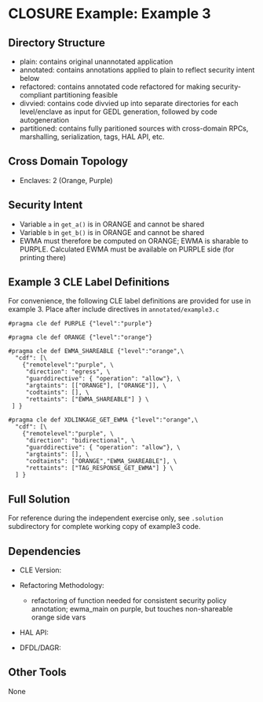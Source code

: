 # CLOSURE Example: Example 3

## Directory Structure

* plain:       contains original unannotated application
* annotated:   contains annotations applied to plain to reflect security intent below
* refactored:  contains annotated code refactored for making security-compliant partitioning feasible
* divvied:     contains code divvied up into separate directories for each level/enclave as input for GEDL generation, followed by code autogeneration
* partitioned: contains fully paritioned sources with cross-domain RPCs, marshalling, serialization, tags, HAL API, etc.

## Cross Domain Topology

* Enclaves: 2 (Orange, Purple)

## Security Intent

* Variable `a` in `get_a()` is in ORANGE and cannot be shared 
* Variable `b` in `get_b()` is in ORANGE and cannot be shared 
* EWMA must therefore be computed on ORANGE; EWMA is sharable to PURPLE.
Calculated EWMA must be available on PURPLE side (for printing there)

## Example 3 CLE Label Definitions

For convenience, the following CLE label definitions are provided for use in example 3. Place after include directives in `annotated/example3.c`
```
#pragma cle def PURPLE {"level":"purple"}

#pragma cle def ORANGE {"level":"orange"}

#pragma cle def EWMA_SHAREABLE {"level":"orange",\
  "cdf": [\
    {"remotelevel":"purple", \
     "direction": "egress", \
     "guarddirective": { "operation": "allow"}, \
     "argtaints": [["ORANGE"], ["ORANGE"]], \
     "codtaints": [], \
     "rettaints": ["EWMA_SHAREABLE"] } \
 ] }

#pragma cle def XDLINKAGE_GET_EWMA {"level":"orange",\
  "cdf": [\
    {"remotelevel":"purple", \
     "direction": "bidirectional", \
     "guarddirective": { "operation": "allow"}, \
     "argtaints": [], \
     "codtaints": ["ORANGE","EWMA_SHAREABLE"], \
     "rettaints": ["TAG_RESPONSE_GET_EWMA"] } \
  ] }
```

## Full Solution
For reference during the independent exercise only, see `.solution` subdirectory for complete working copy of example3 code.

## Dependencies

* CLE Version:
* Refactoring Methodology:
  
  * refactoring of function needed for consistent security policy annotation; ewma_main on purple, but touches non-shareable orange side vars  
* HAL API:
* DFDL/DAGR:

## Other Tools

None
